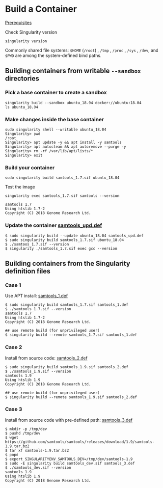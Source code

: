 # Build a Container

[Prerequisites](../Prerequisties.md)

Check Singularity version
```shell
singularity version
```

Commonly shared file systems:
`$HOME` (`/root`) , `/tmp` , `/proc` , `/sys` , `/dev`, and `$PWD` are among the system-defined bind paths.

## Building containers from writable `--sandbox` directories
### Pick a base container to create a sandbox
```shell
singularity build --sandbox ubuntu_18.04 docker://ubuntu:18.04
ls ubuntu_18.04
```
### Make changes inside the base container
```shell
sudo singularity shell --writable ubuntu_18.04
Singularity> pwd
/root
Singularity> apt update -y && apt install -y samtools
Singularity> apt autoclean && apt autoremove --purge -y
Singularity> rm -rf /var/lib/apt/lists/*
Singularity> exit
```
### Build your container 
```shell
sudo singularity build samtools_1.7.sif ubuntu_18.04
```
Test the image
```shell
singularity exec samtools_1.7.sif samtools --version
```
```
samtools 1.7
Using htslib 1.7-2
Copyright (C) 2018 Genome Research Ltd.
```
### Update the container [samtools\_upd.def](./samtools_upd.def)
```shell
$ sudo singularity build --update ubuntu_18.04 samtools_upd.def
$ sudo singularity build samtools_1.7.sif ubuntu_18.04
$ ./samtoos_1.7.sif --version
$ singularity ./samtools_1.7.sif exec gcc --version
```

## Building containers from the Singularity definition files

### Case 1
Use APT install: [samtools\_1.def](./samtools_1.def)
```shell
$ sudo singularity build samtools_1.7.sif samtools_1.def
$ ./samtools_1.7.sif --version
samtools 1.7
Using htslib 1.7-2
Copyright (C) 2018 Genome Research Ltd.

## use remote build (for unprivileged user)
$ singularity build --remote samtools_1.7.sif samtools_1.def
```
### Case 2
Install from source code: [samtools\_2.def](./samtools_2.def)
```shell
$ sudo singularity build samtools_1.9.sif samtools_2.def
$ ./samtools_1.9.sif --version
samtools 1.9
Using htslib 1.9
Copyright (C) 2018 Genome Research Ltd.

## use remote build (for unprivileged user)
$ singularity build --remote samtools_1.9.sif samtools_2.def
```

### Case 3
Install from source code with pre-defined path: [samtools\_3.def](./samtools_3.def)
```shell
$ mkdir -p /tmp/dev
$ pushd /tmp/dev
$ wget https://github.com/samtools/samtools/releases/download/1.9/samtools-1.9.tar.bz2
$ tar xf samtools-1.9.tar.bz2
$ popd
$ export SINGULARITYENV_SAMTOOLS_DEV=/tmp/dev/samtools-1.9
$ sudo -E singularity build samtools_dev.sif samtools_3.def
$ ./samtools_dev.sif --version
samtools 1.9
Using htslib 1.9
Copyright (C) 2018 Genome Research Ltd.
```
